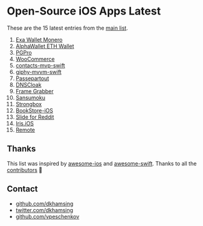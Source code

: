 # Open-Source iOS Apps Latest

These are the 15 latest entries from the [main list](https://github.com/dkhamsing/open-source-ios-apps).


1. [Exa Wallet Monero](https://github.com/exantech/exa-wallet-ios)
2. [AlphaWallet ETH Wallet](https://github.com/AlphaWallet/alpha-wallet-ios)
3. [PGPro](https://github.com/lucanaef/PGPro)
4. [WooCommerce](https://github.com/woocommerce/woocommerce-ios)
5. [contacts-mvp-swift](https://github.com/tirupati17/contacts-mvp-swift)
6. [giphy-mvvm-swift](https://github.com/tirupati17/giphy-mvvm-swift)
7. [Passepartout](https://github.com/passepartoutvpn/passepartout-ios)
8. [DNSCloak](https://github.com/s-s/dnscloak)
9. [Frame Grabber](https://github.com/arthurhammer/FrameGrabber)
10. [Sansumoku](https://github.com/mkhrapov/sansumoku)
11. [Strongbox](https://github.com/strongbox-password-safe/Strongbox)
12. [BookStore-iOS](https://github.com/nsoojin/BookStore-iOS)
13. [Slide for Reddit](https://github.com/ccrama/Slide-iOS)
14. [Iris.iOS](https://github.com/Neko3000/Iris.iOS)
15. [Remote](https://github.com/michaelvillar/remote)

## Thanks

This list was inspired by [awesome-ios](https://github.com/vsouza/awesome-ios) and [awesome-swift](https://github.com/matteocrippa/awesome-swift). Thanks to all the [contributors](https://github.com/dkhamsing/open-source-ios-apps/graphs/contributors) 🎉 

## Contact

- [github.com/dkhamsing](https://github.com/dkhamsing)
- [twitter.com/dkhamsing](https://twitter.com/dkhamsing)
- [github.com/vpeschenkov](https://github.com/vpeschenkov)
